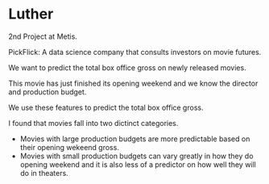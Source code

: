 Luther
======
2nd Project at Metis.

PickFlick: A data science company that consults investors on movie futures.  

We want to predict the total box office gross on newly released movies.

This movie has just finished its opening weekend and we know the director and production budget. 

We use these features to predict the total box office gross.

I found that movies fall into two dictinct categories.

- Movies with large production budgets are more predictable based on their opening wekeend gross.
- Movies with small production budgets can vary greatly in how they do opening weekend and it is also less of a predictor on how well they will do in theaters.
